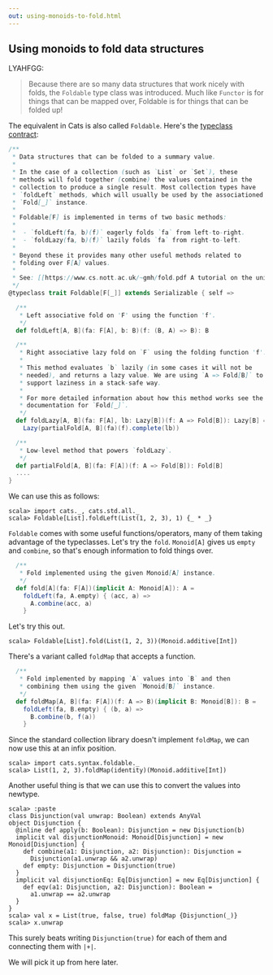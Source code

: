 ```yaml
---
out: using-monoids-to-fold.html
---
```


  [FoldableSource]: $catsBaseUrl$/core/src/main/scala/cats/Foldable.scala

Using monoids to fold data structures
-------------------------------------

LYAHFGG:

> Because there are so many data structures that work nicely with folds, the `Foldable` type class was introduced. Much like `Functor` is for things that can be mapped over, Foldable is for things that can be folded up!

The equivalent in Cats is also called `Foldable`. Here's the [typeclass contract][FoldableSource]:

```scala
/**
 * Data structures that can be folded to a summary value.
 *
 * In the case of a collection (such as `List` or `Set`), these
 * methods will fold together (combine) the values contained in the
 * collection to produce a single result. Most collection types have
 * `foldLeft` methods, which will usually be used by the associationed
 * `Fold[_]` instance.
 *
 * Foldable[F] is implemented in terms of two basic methods:
 *
 *  - `foldLeft(fa, b)(f)` eagerly folds `fa` from left-to-right.
 *  - `foldLazy(fa, b)(f)` lazily folds `fa` from right-to-left.
 *
 * Beyond these it provides many other useful methods related to
 * folding over F[A] values.
 *
 * See: [[https://www.cs.nott.ac.uk/~gmh/fold.pdf A tutorial on the universality and expressiveness of fold]]
 */
@typeclass trait Foldable[F[_]] extends Serializable { self =>

  /**
   * Left associative fold on 'F' using the function 'f'.
   */
  def foldLeft[A, B](fa: F[A], b: B)(f: (B, A) => B): B

  /**
   * Right associative lazy fold on `F` using the folding function 'f'.
   *
   * This method evaluates `b` lazily (in some cases it will not be
   * needed), and returns a lazy value. We are using `A => Fold[B]` to
   * support laziness in a stack-safe way.
   *
   * For more detailed information about how this method works see the
   * documentation for `Fold[_]`.
   */
  def foldLazy[A, B](fa: F[A], lb: Lazy[B])(f: A => Fold[B]): Lazy[B] =
    Lazy(partialFold[A, B](fa)(f).complete(lb))

  /**
   * Low-level method that powers `foldLazy`.
   */
  def partialFold[A, B](fa: F[A])(f: A => Fold[B]): Fold[B]
  ....
}
```

We can use this as follows:

```console:new
scala> import cats._, cats.std.all._
scala> Foldable[List].foldLeft(List(1, 2, 3), 1) {_ * _}
```

`Foldable` comes with some useful functions/operators,
many of them taking advantage of the typeclasses.
Let's try the `fold`. `Monoid[A]` gives us `empty` and `combine`, so that's enough information to fold things over.

```scala
  /**
   * Fold implemented using the given Monoid[A] instance.
   */
  def fold[A](fa: F[A])(implicit A: Monoid[A]): A =
    foldLeft(fa, A.empty) { (acc, a) =>
      A.combine(acc, a)
    }
```

Let's try this out.

```console
scala> Foldable[List].fold(List(1, 2, 3))(Monoid.additive[Int])
```

There's a variant called `foldMap` that accepts a function.

```scala
  /**
   * Fold implemented by mapping `A` values into `B` and then
   * combining them using the given `Monoid[B]` instance.
   */
  def foldMap[A, B](fa: F[A])(f: A => B)(implicit B: Monoid[B]): B =
    foldLeft(fa, B.empty) { (b, a) =>
      B.combine(b, f(a))
    }
```

Since the standard collection library doesn't implement `foldMap`,
we can now use this at an infix position.

```console
scala> import cats.syntax.foldable._
scala> List(1, 2, 3).foldMap(identity)(Monoid.additive[Int])
```

Another useful thing is that we can use this to convert
the values into newtype.

```console
scala> :paste
class Disjunction(val unwrap: Boolean) extends AnyVal
object Disjunction {
  @inline def apply(b: Boolean): Disjunction = new Disjunction(b)
  implicit val disjunctionMonoid: Monoid[Disjunction] = new Monoid[Disjunction] {
    def combine(a1: Disjunction, a2: Disjunction): Disjunction =
      Disjunction(a1.unwrap && a2.unwrap)
    def empty: Disjunction = Disjunction(true)
  }
  implicit val disjunctionEq: Eq[Disjunction] = new Eq[Disjunction] {
    def eqv(a1: Disjunction, a2: Disjunction): Boolean =
      a1.unwrap == a2.unwrap
  }
}
scala> val x = List(true, false, true) foldMap {Disjunction(_)}
scala> x.unwrap
```

This surely beats writing `Disjunction(true)` for each of them and connecting them with `|+|`.

We will pick it up from here later.
